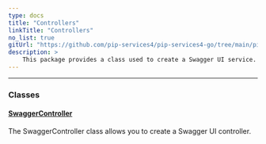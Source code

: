 ```yaml
---
type: docs
title: "Controllers"
linkTitle: "Controllers"
no_list: true
gitUrl: "https://github.com/pip-services4/pip-services4-go/tree/main/pip-services4-swagger-go"
description: >
    This package provides a class used to create a Swagger UI service.
---
```

---

<div class="module-body"> 


### Classes

#### [SwaggerController](swagger_controller)
The SwaggerController class allows you to create a Swagger UI controller.


</div>

